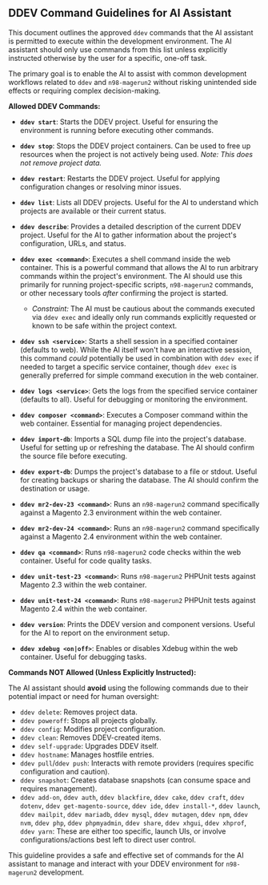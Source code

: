 ## DDEV Command Guidelines for AI Assistant

This document outlines the approved `ddev` commands that the AI assistant is permitted to execute within the development environment. The AI assistant should only use commands from this list unless explicitly instructed otherwise by the user for a specific, one-off task.

The primary goal is to enable the AI to assist with common development workflows related to `ddev` and `n98-magerun2` without risking unintended side effects or requiring complex decision-making.

**Allowed DDEV Commands:**

* **`ddev start`**: Starts the DDEV project. Useful for ensuring the environment is running before executing other commands.
* **`ddev stop`**: Stops the DDEV project containers. Can be used to free up resources when the project is not actively being used. *Note: This does not remove project data.*
* **`ddev restart`**: Restarts the DDEV project. Useful for applying configuration changes or resolving minor issues.
* **`ddev list`**: Lists all DDEV projects. Useful for the AI to understand which projects are available or their current status.
* **`ddev describe`**: Provides a detailed description of the current DDEV project. Useful for the AI to gather information about the project's configuration, URLs, and status.
* **`ddev exec <command>`**: Executes a shell command inside the web container. This is a powerful command that allows the AI to run arbitrary commands within the project's environment. The AI should use this primarily for running project-specific scripts, `n98-magerun2` commands, or other necessary tools *after* confirming the project is started.

    * *Constraint:* The AI must be cautious about the commands executed via `ddev exec` and ideally only run commands explicitly requested or known to be safe within the project context.

* **`ddev ssh <service>`**: Starts a shell session in a specified container (defaults to web). While the AI itself won't have an interactive session, this command *could* potentially be used in combination with `ddev exec` if needed to target a specific service container, though `ddev exec` is generally preferred for simple command execution in the web container.
* **`ddev logs <service>`**: Gets the logs from the specified service container (defaults to all). Useful for debugging or monitoring the environment.
* **`ddev composer <command>`**: Executes a Composer command within the web container. Essential for managing project dependencies.
* **`ddev import-db`**: Imports a SQL dump file into the project's database. Useful for setting up or refreshing the database. The AI should confirm the source file before executing.
* **`ddev export-db`**: Dumps the project's database to a file or stdout. Useful for creating backups or sharing the database. The AI should confirm the destination or usage.
* **`ddev mr2-dev-23 <command>`**: Runs an `n98-magerun2` command specifically against a Magento 2.3 environment within the web container.
* **`ddev mr2-dev-24 <command>`**: Runs an `n98-magerun2` command specifically against a Magento 2.4 environment within the web container.
* **`ddev qa <command>`**: Runs `n98-magerun2` code checks within the web container. Useful for code quality tasks.
* **`ddev unit-test-23 <command>`**: Runs `n98-magerun2` PHPUnit tests against Magento 2.3 within the web container.
* **`ddev unit-test-24 <command>`**: Runs `n98-magerun2` PHPUnit tests against Magento 2.4 within the web container.
* **`ddev version`**: Prints the DDEV version and component versions. Useful for the AI to report on the environment setup.
* **`ddev xdebug <on|off>`**: Enables or disables Xdebug within the web container. Useful for debugging tasks.

**Commands NOT Allowed (Unless Explicitly Instructed):**

The AI assistant should **avoid** using the following commands due to their potential impact or need for human oversight:

* `ddev delete`: Removes project data.
* `ddev poweroff`: Stops all projects globally.
* `ddev config`: Modifies project configuration.
* `ddev clean`: Removes DDEV-created items.
* `ddev self-upgrade`: Upgrades DDEV itself.
* `ddev hostname`: Manages hostfile entries.
* `ddev pull`/`ddev push`: Interacts with remote providers (requires specific configuration and caution).
* `ddev snapshot`: Creates database snapshots (can consume space and requires management).
* `ddev add-on`, `ddev auth`, `ddev blackfire`, `ddev cake`, `ddev craft`, `ddev dotenv`, `ddev get-magento-source`, `ddev ide`, `ddev install-*`, `ddev launch`, `ddev mailpit`, `ddev mariadb`, `ddev mysql`, `ddev mutagen`, `ddev npm`, `ddev nvm`, `ddev php`, `ddev phpmyadmin`, `ddev share`, `ddev xhgui`, `ddev xhprof`, `ddev yarn`: These are either too specific, launch UIs, or involve configurations/actions best left to direct user control.

This guideline provides a safe and effective set of commands for the AI assistant to manage and interact with your DDEV environment for `n98-magerun2` development.
